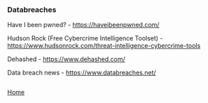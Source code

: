 ### Databreaches

Have I been pwned? - https://haveibeenpwned.com/

Hudson Rock (Free Cybercrime Intelligence Toolset) - https://www.hudsonrock.com/threat-intelligence-cybercrime-tools

Dehashed - https://www.dehashed.com/

Data breach news - https://www.databreaches.net/

```

```
[Home](https://github.com/WilliamThomas-sec/Opensource-tools)
